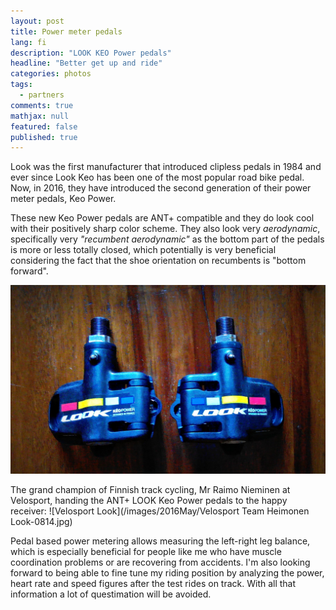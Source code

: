```yaml
---
layout: post
title: Power meter pedals
lang: fi
description: "LOOK KEO Power pedals"
headline: "Better get up and ride"
categories: photos
tags: 
  - partners
comments: true
mathjax: null
featured: false
published: true
---
```


Look was the first manufacturer that introduced clipless pedals in 1984 and ever since Look Keo
has been one of the most popular road bike pedal. Now, in 2016, they have introduced the second generation
of their power meter pedals, Keo Power. 

These new Keo Power pedals are ANT+ compatible and they do look cool with their positively sharp color scheme.
They also look very *aerodynamic*, specifically very *"recumbent aerodynamic"* as the bottom part of the
pedals is more or less totally closed, which potentially is very beneficial considering the fact that the shoe 
orientation on recumbents is "bottom forward".

![Velosport Look](/images/2016May/IMG_20160519_063255_picmonkeyed.jpg)

The grand champion of Finnish track cycling, Mr Raimo Nieminen at Velosport, 
handing the ANT+ LOOK Keo Power pedals to the happy receiver: 
![Velosport Look](/images/2016May/Velosport Team Heimonen Look-0814.jpg)

Pedal based power metering allows measuring the left-right leg balance, which is especially
beneficial for people like me who have muscle coordination problems or are recovering from accidents.
I'm also looking forward to being able to fine tune my riding position by analyzing
the power, heart rate and speed figures after the test rides on track. 
With all that information a lot of questimation will be avoided.